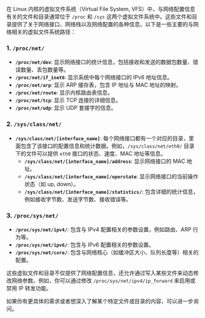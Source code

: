 在 Linux 内核的虚拟文件系统（Virtual File System, VFS）中，与网络配置信息有关的文件和目录通常位于 `/proc` 和 `/sys` 这两个虚拟文件系统中。这些文件和目录提供了关于网络接口、网络栈以及网络配置的各种信息。以下是一些主要的与网络相关的虚拟文件系统路径：

### 1. `/proc/net/`
- **`/proc/net/dev`**: 显示网络接口的统计信息，包括接收和发送的数据包数量、错误数量、丢包数量等。
- **`/proc/net/if_inet6`**: 显示系统中每个网络接口的 IPv6 地址信息。
- **`/proc/net/arp`**: 显示 ARP 缓存表，包含 IP 地址与 MAC 地址的映射。
- **`/proc/net/route`**: 显示内核路由表信息。
- **`/proc/net/tcp`**: 显示 TCP 连接的详细信息。
- **`/proc/net/udp`**: 显示 UDP 套接字的信息。

### 2. `/sys/class/net/`
- **`/sys/class/net/[interface_name]`**: 每个网络接口都有一个对应的目录，里面包含了该接口的配置信息和统计数据。例如，`/sys/class/net/eth0/` 目录下的文件可以提供 `eth0` 接口的状态、速度、MAC 地址等信息。
    - **`/sys/class/net/[interface_name]/address`**: 显示网络接口的 MAC 地址。
    - **`/sys/class/net/[interface_name]/operstate`**: 显示网络接口的当前操作状态（如 up, down）。
    - **`/sys/class/net/[interface_name]/statistics/`**: 包含详细的统计信息，例如接收字节数、发送字节数、接收错误等。

### 3. `/proc/sys/net/`
- **`/proc/sys/net/ipv4/`**: 包含与 IPv4 配置相关的参数设置，例如路由、ARP 行为等。
- **`/proc/sys/net/ipv6/`**: 包含与 IPv6 配置相关的参数设置。
- **`/proc/sys/net/core/`**: 包含与网络核心（如缓冲区大小、队列长度等）相关的配置。

这些虚拟文件和目录不仅提供了网络配置信息，还允许通过写入某些文件来动态修改网络参数。例如，你可以通过修改 `/proc/sys/net/ipv4/ip_forward` 来启用或禁用 IP 转发功能。

如果你有更具体的需求或者想深入了解某个特定文件或目录的内容，可以进一步询问。
